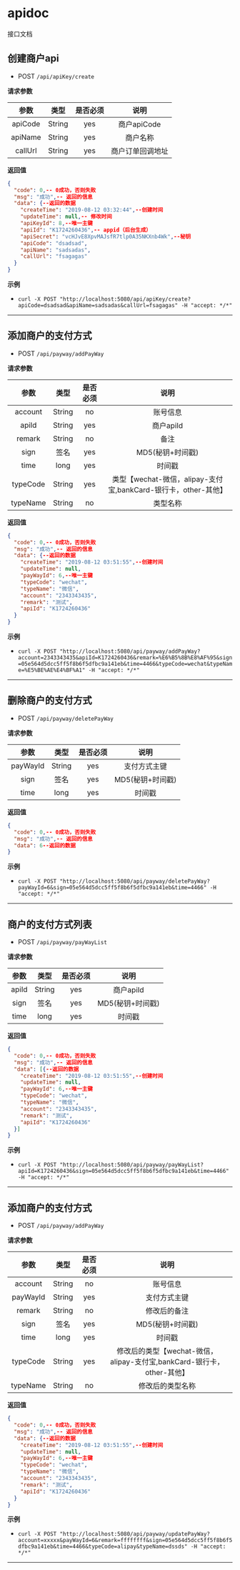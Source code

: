 # apidoc
接口文档

## **创建商户api**

* POST `/api/apiKey/create`

**请求参数**

| 参数 | 类型 |  是否必须   |  说明   |
| :--------:   | :-----:  |  :-----:  |  :-----:  |
| apiCode    | String  |  yes  |  商户apiCode  |
| apiName   | String  |  yes  |  商户名称  |
| callUrl    | String  |  yes  |  商户订单回调地址  |

**返回值**

```json
{
  "code": 0,-- 0成功，否则失败
  "msg": "成功",-- 返回的信息
  "data": {--返回的数据
    "createTime": "2019-08-12 03:32:44",--创建时间
    "updateTime": null,-- 修改时间
    "apiKeyId": 8,--唯一主键
    "apiId": "K1724260436",-- appid（后台生成）
    "apiSecret": "vcHJvE8XpvMAJsfR7tlp0A35NKXnb4Wk",--秘钥
    "apiCode": "dsadsad",
    "apiName": "sadsadas",
    "callUrl": "fsagagas"
  }
}
```

**示例**
* `curl -X POST "http://localhost:5080/api/apiKey/create?apiCode=dsadsad&apiName=sadsadas&callUrl=fsagagas" -H "accept: */*"`
----

## **添加商户的支付方式**

* POST `/api/payway/addPayWay`

**请求参数**

| 参数 | 类型 |  是否必须   |  说明   |
| :--------:   | :-----:  |  :-----:  |  :-----:  |
| account     | String  |  no  |  账号信息  |
| apiId    | String  |  yes  |  商户apiId  |
| remark    | String  |  no  |  备注  |
| sign     | 签名  |  yes  |  MD5(秘钥+时间戳)  |
| time     | long  |  yes  |  时间戳  |
| typeCode     | String  |  yes  |  类型【wechat-微信，alipay-支付宝,bankCard-银行卡，other-其他】  |
| typeName     | String  |  no  |  类型名称  |

**返回值**

```json
{
  "code": 0,-- 0成功，否则失败
  "msg": "成功",-- 返回的信息
  "data": {--返回的数据
    "createTime": "2019-08-12 03:51:55",--创建时间
    "updateTime": null,
    "payWayId": 6,--唯一主键
    "typeCode": "wechat",
    "typeName": "微信",
    "account": "2343343435",
    "remark": "测试",
    "apiId": "K1724260436"
  }
}
```

**示例**
* `curl -X POST "http://localhost:5080/api/payway/addPayWay?account=2343343435&apiId=K1724260436&remark=%E6%B5%8B%E8%AF%95&sign=05e564d5dcc5ff5f8b6f5dfbc9a141eb&time=4466&typeCode=wechat&typeName=%E5%BE%AE%E4%BF%A1" -H "accept: */*"`
----

## **删除商户的支付方式**

* POST `/api/payway/deletePayWay`

**请求参数**

| 参数 | 类型 |  是否必须   |  说明   |
| :--------:   | :-----:  |  :-----:  |  :-----:  |
| payWayId      | String  |  yes  |  支付方式主键  |
| sign     | 签名  |  yes  |  MD5(秘钥+时间戳)  |
| time     | long  |  yes  |  时间戳  |

**返回值**

```json
{
  "code": 0,-- 0成功，否则失败
  "msg": "成功",-- 返回的信息
  "data": 6--返回的数据
}
```

**示例**
* `curl -X POST "http://localhost:5080/api/payway/deletePayWay?payWayId=6&sign=05e564d5dcc5ff5f8b6f5dfbc9a141eb&time=4466" -H "accept: */*"`
----


## **商户的支付方式列表**

* POST `/api/payway/payWayList`

**请求参数**

| 参数 | 类型 |  是否必须   |  说明   |
| :--------:   | :-----:  |  :-----:  |  :-----:  |
| apiId    | String  |  yes  |  商户apiId  |
| sign     | 签名  |  yes  |  MD5(秘钥+时间戳)  |
| time     | long  |  yes  |  时间戳  |

**返回值**

```json
{
  "code": 0,-- 0成功，否则失败
  "msg": "成功",-- 返回的信息
  "data": [{--返回的数据
    "createTime": "2019-08-12 03:51:55",--创建时间
    "updateTime": null,
    "payWayId": 6,--唯一主键
    "typeCode": "wechat",
    "typeName": "微信",
    "account": "2343343435",
    "remark": "测试",
    "apiId": "K1724260436"
  }]
}
```

**示例**
* `curl -X POST "http://localhost:5080/api/payway/payWayList?apiId=K1724260436&sign=05e564d5dcc5ff5f8b6f5dfbc9a141eb&time=4466" -H "accept: */*"`
----

## **添加商户的支付方式**

* POST `/api/payway/addPayWay`

**请求参数**

| 参数 | 类型 |  是否必须   |  说明   |
| :--------:   | :-----:  |  :-----:  |  :-----:  |
| account     | String  |  no  |  账号信息  |
| payWayId      | String  |  yes  |  支付方式主键  |
| remark    | String  |  no  |  修改后的备注  |
| sign     | 签名  |  yes  |  MD5(秘钥+时间戳)  |
| time     | long  |  yes  |  时间戳  |
| typeCode     | String  |  yes  |   修改后的类型【wechat-微信，alipay-支付宝,bankCard-银行卡，other-其他】  |
| typeName     | String  |  no  |   修改后的类型名称  |

**返回值**

```json
{
  "code": 0,-- 0成功，否则失败
  "msg": "成功",-- 返回的信息
  "data": {--返回的数据
    "createTime": "2019-08-12 03:51:55",--创建时间
    "updateTime": null,
    "payWayId": 6,--唯一主键
    "typeCode": "wechat",
    "typeName": "微信",
    "account": "2343343435",
    "remark": "测试",
    "apiId": "K1724260436"
  }
}
```

**示例**
* `curl -X POST "http://localhost:5080/api/payway/updatePayWay?account=xxxxx&payWayId=6&remark=ffffffff&sign=05e564d5dcc5ff5f8b6f5dfbc9a141eb&time=4466&typeCode=alipay&typeName=dssds" -H "accept: */*"`
----
